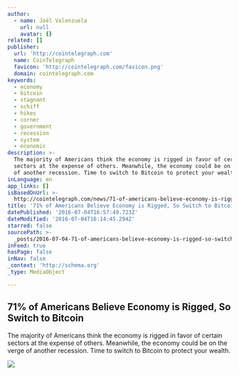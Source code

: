 ```yaml
---
author:
  - name: Joël Valenzuela
    url: null
    avatar: {}
related: []
publisher:
  url: 'http://cointelegraph.com'
  name: CoinTelegraph
  favicon: 'http://cointelegraph.com/favicon.png'
  domain: cointelegraph.com
keywords:
  - economy
  - bitcoin
  - stagnant
  - schiff
  - hikes
  - corner
  - government
  - recession
  - system
  - economic
description: >-
  The majority of Americans think the economy is rigged in favor of certain
  sectors at the expense of others. Meanwhile, the economy could be on the verge
  of another recession. Time to switch to Bitcoin to protect your wealth.
inLanguage: en
app_links: []
isBasedOnUrl: >-
  http://cointelegraph.com/news/71-of-americans-believe-economy-is-rigged-so-switch-to-bitcoin
title: '71% of Americans Believe Economy is Rigged, So Switch to Bitcoin'
datePublished: '2016-07-04T16:57:49.723Z'
dateModified: '2016-07-04T16:14:45.294Z'
starred: false
sourcePath: >-
  _posts/2016-07-04-71-of-americans-believe-economy-is-rigged-so-switch-to-bit.md
inFeed: true
hasPage: false
inNav: false
_context: 'http://schema.org'
_type: MediaObject

---
```

<article style=""><h1>71% of Americans Believe Economy is Rigged, So Switch to Bitcoin</h1><p>The majority of Americans think the economy is rigged in favor of certain sectors at the expense of others. Meanwhile, the economy could be on the verge of another recession. Time to switch to Bitcoin to protect your wealth.</p><img src="http://cointelegraph.com/images/725_aHR0cDovL2NvaW50ZWxlZ3JhcGguY29tL3N0b3JhZ2UvdXBsb2Fkcy92aWV3L2Y5YmYzYzgxZTZkMWFlNWExZWQxZjllZTlmZDdmNDU2LmpwZw==.jpg" /></article>